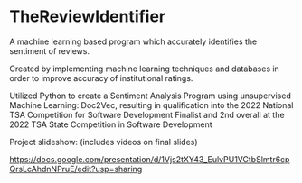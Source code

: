 # TheReviewIdentifier

A machine learning based program which accurately identifies the sentiment of reviews. 

Created by implementing machine learning techniques and databases in order to improve accuracy of institutional ratings.

Utilized Python to create a Sentiment Analysis Program using unsupervised Machine Learning: 
Doc2Vec, resulting in qualification into the 2022 National TSA Competition for Software Development
Finalist and 2nd overall at the 2022 TSA State Competition in Software Development


Project slideshow: (includes videos on final slides)

https://docs.google.com/presentation/d/1Vjs2tXY43_EulvPU1VCtbSlmtr6cpQrsLcAhdnNPruE/edit?usp=sharing
